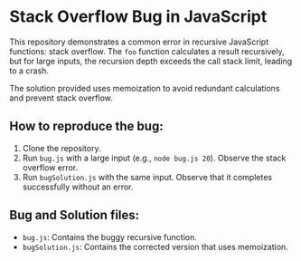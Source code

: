 # Stack Overflow Bug in JavaScript

This repository demonstrates a common error in recursive JavaScript functions: stack overflow. The `foo` function calculates a result recursively, but for large inputs, the recursion depth exceeds the call stack limit, leading to a crash.

The solution provided uses memoization to avoid redundant calculations and prevent stack overflow.

## How to reproduce the bug:

1. Clone the repository.
2. Run `bug.js` with a large input (e.g., `node bug.js 20`).  Observe the stack overflow error.
3. Run `bugSolution.js` with the same input. Observe that it completes successfully without an error.

## Bug and Solution files:

* `bug.js`: Contains the buggy recursive function.
* `bugSolution.js`: Contains the corrected version that uses memoization.